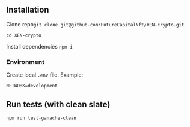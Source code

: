 
## Installation

Clone repo`git clone git@github.com:FutureCapitalNft/XEN-crypto.git`

`cd XEN-crypto`

Install dependencies `npm i`

### Environment

Create local `.env` file. Example:

`
NETWORK=development
`

## Run tests (with clean slate)

`npm run test-ganache-clean`

